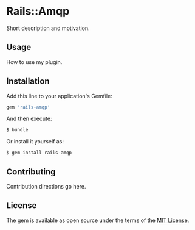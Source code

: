 # Rails::Amqp
Short description and motivation.

## Usage
How to use my plugin.

## Installation
Add this line to your application's Gemfile:

```ruby
gem 'rails-amqp'
```

And then execute:
```bash
$ bundle
```

Or install it yourself as:
```bash
$ gem install rails-amqp
```

## Contributing
Contribution directions go here.

## License
The gem is available as open source under the terms of the [MIT License](https://opensource.org/licenses/MIT).
